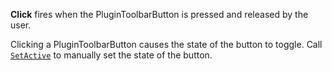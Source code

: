 **Click** fires when the PluginToolbarButton is pressed and released by
the user.

Clicking a PluginToolbarButton causes the state of the button to toggle.
Call [`SetActive`](https://create.roblox.com/docs/reference/engine/classes/PluginToolbarButton#SetActive) to manually set the
state of the button.